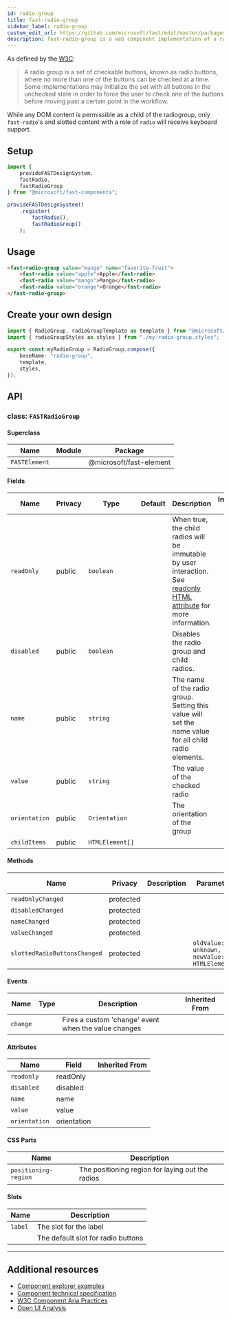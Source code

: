 ```yaml
---
id: radio-group
title: fast-radio-group
sidebar_label: radio-group
custom_edit_url: https://github.com/microsoft/fast/edit/master/packages/web-components/fast-foundation/src/radio-group/README.md
description: fast-radio-group is a web component implementation of a radio-group.
---
```


As defined by the [W3C](https://w3c.github.io/aria-practices/#radiobutton):

> A radio group is a set of checkable buttons, known as radio buttons, where no more than one of the buttons can be checked at a time. Some implementations may initialize the set with all buttons in the unchecked state in order to force the user to check one of the buttons before moving past a certain point in the workflow.

While any DOM content is permissible as a child of the radiogroup, only `fast-radio`'s and slotted content with a role of `radio` will receive keyboard support.

## Setup

```ts
import {
    provideFASTDesignSystem,
    fastRadio,
    fastRadioGroup
} from "@microsoft/fast-components";

provideFASTDesignSystem()
    .register(
        fastRadio(),
        fastRadioGroup()
    );
```

## Usage

```html live
<fast-radio-group value="mango" name="favorite-fruit">
    <fast-radio value="apple">Apple</fast-radio>
    <fast-radio value="mango">Mango</fast-radio>
    <fast-radio value="orange">Orange</fast-radio>
</fast-radio-group>
```

## Create your own design

```ts
import { RadioGroup, radioGroupTemplate as template } from "@microsoft/fast-foundation";
import { radioGroupStyles as styles } from "./my-radio-group.styles";

export const myRadioGroup = RadioGroup.compose({
    baseName: "radio-group",
    template,
    styles,
});
```

## API



### class: `FASTRadioGroup`

#### Superclass

| Name          | Module | Package                 |
| ------------- | ------ | ----------------------- |
| `FASTElement` |        | @microsoft/fast-element |

#### Fields

| Name          | Privacy | Type            | Default | Description                                                                                                                                                                                      | Inherited From |
| ------------- | ------- | --------------- | ------- | ------------------------------------------------------------------------------------------------------------------------------------------------------------------------------------------------ | -------------- |
| `readOnly`    | public  | `boolean`       |         | When true, the child radios will be immutable by user interaction. See [readonly HTML attribute](https://developer.mozilla.org/en-US/docs/Web/HTML/Attributes/readonly) for more information. |                |
| `disabled`    | public  | `boolean`       |         | Disables the radio group and child radios.                                                                                                                                                       |                |
| `name`        | public  | `string`        |         | The name of the radio group. Setting this value will set the name value for all child radio elements.                                                                                            |                |
| `value`       | public  | `string`        |         | The value of the checked radio                                                                                                                                                                   |                |
| `orientation` | public  | `Orientation`   |         | The orientation of the group                                                                                                                                                                     |                |
| `childItems`  | public  | `HTMLElement[]` |         |                                                                                                                                                                                                  |                |

#### Methods

| Name                         | Privacy   | Description | Parameters                                   | Return | Inherited From |
| ---------------------------- | --------- | ----------- | -------------------------------------------- | ------ | -------------- |
| `readOnlyChanged`            | protected |             |                                              | `void` |                |
| `disabledChanged`            | protected |             |                                              | `void` |                |
| `nameChanged`                | protected |             |                                              | `void` |                |
| `valueChanged`               | protected |             |                                              | `void` |                |
| `slottedRadioButtonsChanged` | protected |             | `oldValue: unknown, newValue: HTMLElement[]` | `void` |                |

#### Events

| Name     | Type | Description                                          | Inherited From |
| -------- | ---- | ---------------------------------------------------- | -------------- |
| `change` |      | Fires a custom 'change' event when the value changes |                |

#### Attributes

| Name          | Field       | Inherited From |
| ------------- | ----------- | -------------- |
| `readonly`    | readOnly    |                |
| `disabled`    | disabled    |                |
| `name`        | name        |                |
| `value`       | value       |                |
| `orientation` | orientation |                |

#### CSS Parts

| Name                 | Description                                      |
| -------------------- | ------------------------------------------------ |
| `positioning-region` | The positioning region for laying out the radios |

#### Slots

| Name    | Description                        |
| ------- | ---------------------------------- |
| `label` | The slot for the label             |
|         | The default slot for radio buttons |

<hr/>


## Additional resources

* [Component explorer examples](https://explore.fast.design/components/fast-radio-group)
* [Component technical specification](https://github.com/microsoft/fast/blob/master/packages/web-components/fast-foundation/src/radio-group/radio-group.spec.md)
* [W3C Component Aria Practices](https://www.w3.org/TR/wai-aria/#radiogroup)
* [Open UI Analysis](https://open-ui.org/components/radio-button.research)